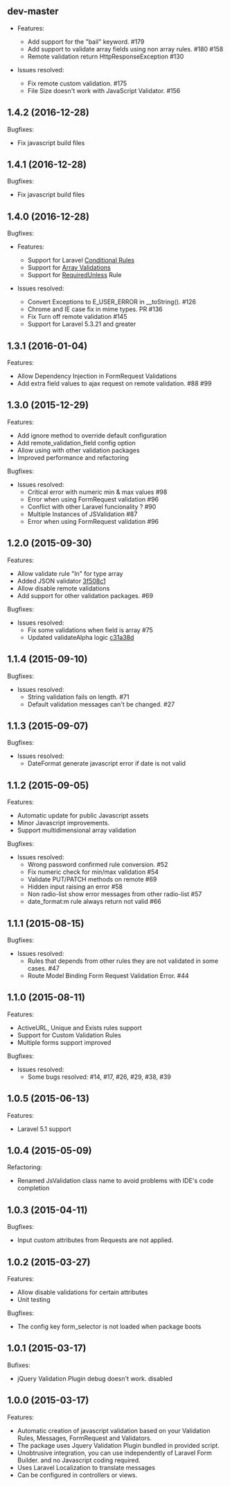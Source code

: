## dev-master
 
 - Features:
     - Add support for the "bail" keyword. #179
     - Add support to validate array fields using non array rules. #180 #158
     - Remote validation return HttpResponseException  #130

 - Issues resolved:
     - Fix remote custom validation. #175 
     - File Size doesn't work with JavaScript Validator. #156

## 1.4.2 (2016-12-28)

Bugfixes:
 - Fix javascript build files

## 1.4.1 (2016-12-28)

Bugfixes:
 - Fix javascript build files

## 1.4.0 (2016-12-28)

Bugfixes:

 - Features:
     - Support for Laravel [Conditional Rules](https://laravel.com/docs/5.2/validation#conditionally-adding-rules)
     - Support for [Array Validations](https://laravel.com/docs/5.2/validation#validating-arrays)
     - Support for [RequiredUnless](https://laravel.com/docs/5.2/validation#rule-required-unless) Rule

 - Issues resolved:
     - Convert Exceptions to E_USER_ERROR in __toString(). #126
     - Chrome and IE case fix in mime types. PR #136 
     - Fix Turn off remote validation #145
     - Support for Laravel 5.3.21 and greater
     

## 1.3.1 (2016-01-04)

Features:
 - Allow Dependency Injection in FormRequest Validations
 - Add extra field values to ajax request on remote validation. #88 #99

## 1.3.0 (2015-12-29)

Features:
 - Add ignore method to override default configuration
 - Add remote_validation_field config option
 - Allow using with other validation packages
 - Improved performance and refactoring
 

Bugfixes:

 - Issues resolved:
    - Critical error with numeric min & max values #98 
    - Error when using FormRequest validation #96
    - Conflict with other Laravel funcionality ? #90
    - Multiple Instances of JSValidation #87
    - Error when using FormRequest validation #96 


## 1.2.0 (2015-09-30)

Features:

 - Allow validate rule "In" for type array 
 - Added JSON validator [3f508c1](https://github.com/laravel/framework/commit/3f508c1c88897bd6b8fe15137ec77d3023bbcd9f#diff-38fd116b7c7b8ac1bdd8362250d04d57)
 - Allow disable remote validations
 - Add support for other validation packages. #69

Bugfixes:

 - Issues resolved:
    - Fix some validations when field is array #75 
    - Updated validateAlpha logic [c31a38d](https://github.com/laravel/framework/commit/c31a38d596c1913696ace0cd77201cf675748fe8)


## 1.1.4 (2015-09-10)

Bugfixes:

 - Issues resolved:
    -  String validation fails on length. #71
    -  Default validation messages can't be changed. #27



## 1.1.3 (2015-09-07)

Bugfixes:

 - Issues resolved:
    - DateFormat generate javascript error if date is not valid


## 1.1.2 (2015-09-05)

Features:

 - Automatic update for public Javascript assets
 - Minor Javascript improvements.
 - Support multidimensional array validation

Bugfixes:

 - Issues resolved:
    - Wrong password confirmed rule conversion. #52
    - Fix numeric check for min/max validation #54
	- Validate PUT/PATCH methods on remote #69
	- Hidden input raising an error #58
	- Non radio-list show error messages from other radio-list #57 
	- date_format:m rule always return not valid #66 
	

## 1.1.1 (2015-08-15)

Bugfixes: 

 - Issues resolved:
     - Rules that depends from other rules they are not validated in some cases. #47
     - Route Model Binding Form Request Validation Error. #44


## 1.1.0 (2015-08-11)

Features:

 - ActiveURL, Unique and Exists rules support
 - Support for Custom Validation Rules
 - Multiple forms support improved

Bugfixes:

 - Issues resolved:
   -  Some bugs resolved: #14, #17, #26, #29, #38, #39


## 1.0.5 (2015-06-13)

Features:

 - Laravel 5.1 support


## 1.0.4 (2015-05-09)

Refactoring:

 - Renamed JsValidation class name to avoid problems with IDE's code completion

## 1.0.3 (2015-04-11)

Bugfixes:

 - Input custom attributes from Requests are not applied.


## 1.0.2 (2015-03-27)

Features:

 - Allow disable validations for certain attributes
 - Unit testing

Bugfixes:

 - The config key form_selector is not loaded when package boots


## 1.0.1 (2015-03-17)

Bufixes:

 - jQuery Validation Plugin debug doesn't work. disabled
 
 
## 1.0.0 (2015-03-17)

Features:
 
 - Automatic creation of javascript validation based on your Validation Rules, Messages, FormRequest and Validators.
 - The package uses Jquery Validation Plugin bundled in provided script.
 - Unobtrusive integration, you can use independently of Laravel Form Builder. and no Javascript coding required.
 - Uses Laravel Localization to translate messages
 - Can be configured in controllers or views.
 
